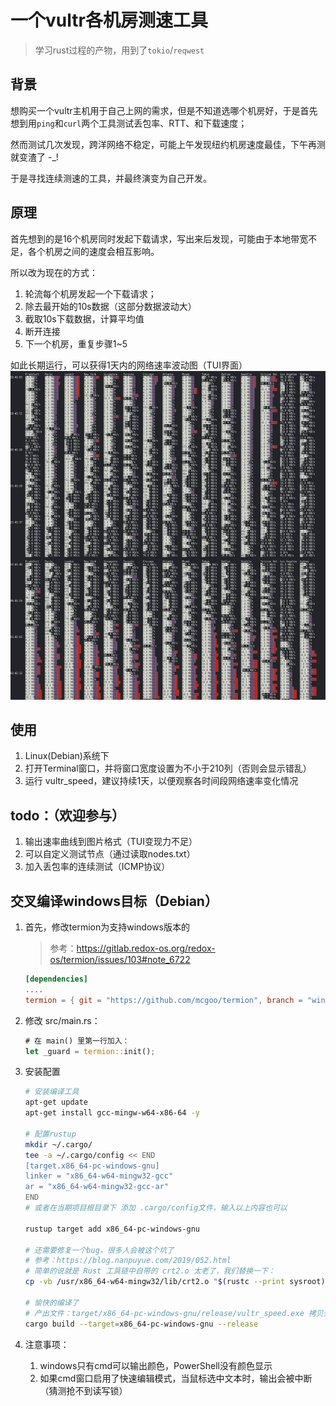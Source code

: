 
一个vultr各机房测速工具
====================

> 学习rust过程的产物，用到了`tokio`/`reqwest`

背景
----
想购买一个vultr主机用于自己上网的需求，但是不知道选哪个机房好，于是首先想到用`ping`和`curl`两个工具测试丢包率、RTT、和下载速度；

然而测试几次发现，跨洋网络不稳定，可能上午发现纽约机房速度最佳，下午再测就变渣了 -_!

于是寻找连续测速的工具，并最终演变为自己开发。



原理
----
首先想到的是16个机房同时发起下载请求，写出来后发现，可能由于本地带宽不足，各个机房之间的速度会相互影响。

所以改为现在的方式：
1. 轮流每个机房发起一个下载请求；
2. 除去最开始的10s数据（这部分数据波动大）
3. 截取10s下载数据，计算平均值
4. 断开连接
5. 下一个机房，重复步骤1~5

如此长期运行，可以获得1天内的网络速率波动图（TUI界面）
![输出结果实例](https://github.com/goodwong/vultr_speed/raw/master/docs/vultr_output.png)


使用
---
1. Linux(Debian)系统下
2. 打开Terminal窗口，并将窗口宽度设置为不小于210列（否则会显示错乱）
3. 运行 vultr_speed，建议持续1天，以便观察各时间段网络速率变化情况



todo：（欢迎参与）
---------------
1. 输出速率曲线到图片格式（TUI变现力不足）
2. 可以自定义测试节点（通过读取nodes.txt）
3. 加入丢包率的连续测试（ICMP协议）



交叉编译windows目标（Debian）
-----------------
1. 首先，修改termion为支持windows版本的
    > 参考：https://gitlab.redox-os.org/redox-os/termion/issues/103#note_6722
    ```toml
    [dependencies]
    ....
    termion = { git = "https://github.com/mcgoo/termion", branch = "windows" }
    ```
2. 修改 src/main.rs：
    ```rust
    # 在 main() 里第一行加入：
    let _guard = termion::init();
    ```


3. 安装配置
    ```sh
    # 安装编译工具
    apt-get update
    apt-get install gcc-mingw-w64-x86-64 -y

    # 配置rustup
    mkdir ~/.cargo/
    tee -a ~/.cargo/config << END
    [target.x86_64-pc-windows-gnu]
    linker = "x86_64-w64-mingw32-gcc"
    ar = "x86_64-w64-mingw32-gcc-ar"
    END
    # 或者在当期项目根目录下 添加 .cargo/config文件，输入以上内容也可以

    rustup target add x86_64-pc-windows-gnu

    # 还需要修复一个bug，很多人会被这个坑了
    # 参考：https://blog.nanpuyue.com/2019/052.html
    # 简单的说就是 Rust 工具链中自带的 crt2.o 太老了，我们替换一下：
    cp -vb /usr/x86_64-w64-mingw32/lib/crt2.o "$(rustc --print sysroot)"/lib/rustlib/x86_64-pc-windows-gnu/lib/

    # 愉快的编译了
    # 产出文件：target/x86_64-pc-windows-gnu/release/vultr_speed.exe 拷贝到windows下，cmd运行
    cargo build --target=x86_64-pc-windows-gnu --release
    ```
4. 注意事项：
    1. windows只有cmd可以输出颜色，PowerShell没有颜色显示
    2. 如果cmd窗口启用了快速编辑模式，当鼠标选中文本时，输出会被中断（猜测抢不到读写锁）